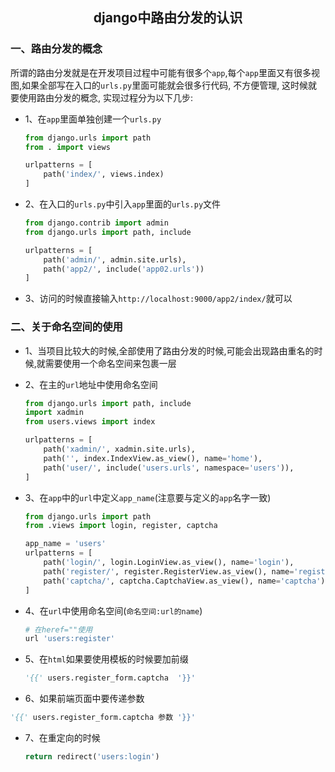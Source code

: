 ## <center>django中路由分发的认识</center>

### 一、路由分发的概念


所谓的路由分发就是在开发项目过程中可能有很多个`app`,每个`app`里面又有很多视图,如果全部写在入口的`urls.py`里面可能就会很多行代码, 不方便管理, 这时候就要使用路由分发的概念, 实现过程分为以下几步:

* 1、在`app`里面单独创建一个`urls.py`

  ```py
  from django.urls import path
  from . import views

  urlpatterns = [
      path('index/', views.index)
  ]
  ```

* 2、在入口的`urls.py`中引入`app`里面的`urls.py`文件

  ```py
  from django.contrib import admin
  from django.urls import path, include

  urlpatterns = [
      path('admin/', admin.site.urls),
      path('app2/', include('app02.urls'))
  ]
  ```

* 3、访问的时候直接输入`http://localhost:9000/app2/index/`就可以


### 二、关于命名空间的使用

* 1、当项目比较大的时候,全部使用了路由分发的时候,可能会出现路由重名的时候,就需要使用一个命名空间来包裹一层
* 2、在主的`url`地址中使用命名空间

  ```py
  from django.urls import path, include
  import xadmin
  from users.views import index

  urlpatterns = [
      path('xadmin/', xadmin.site.urls),
      path('', index.IndexView.as_view(), name='home'),
      path('user/', include('users.urls', namespace='users')),
  ]
  ```

* 3、在`app`中的`url`中定义`app_name`(注意要与定义的`app`名字一致)

  ```py
  from django.urls import path
  from .views import login, register, captcha

  app_name = 'users'
  urlpatterns = [
      path('login/', login.LoginView.as_view(), name='login'),
      path('register/', register.RegisterView.as_view(), name='register'),
      path('captcha/', captcha.CaptchaView.as_view(), name='captcha')
  ]
  ```

* 4、在`url`中使用命名空间(`命名空间:url的name`)

  ```py
  # 在heref=""使用
  url 'users:register'
  ```

* 5、在`html`如果要使用模板的时候要加前缀

  ```py
  '{{' users.register_form.captcha  '}}'
  ```

* 6、如果前端页面中要传递参数

```py
'{{' users.register_form.captcha 参数 '}}'
```

* 7、在重定向的时候

  ```py
  return redirect('users:login')
  ```
